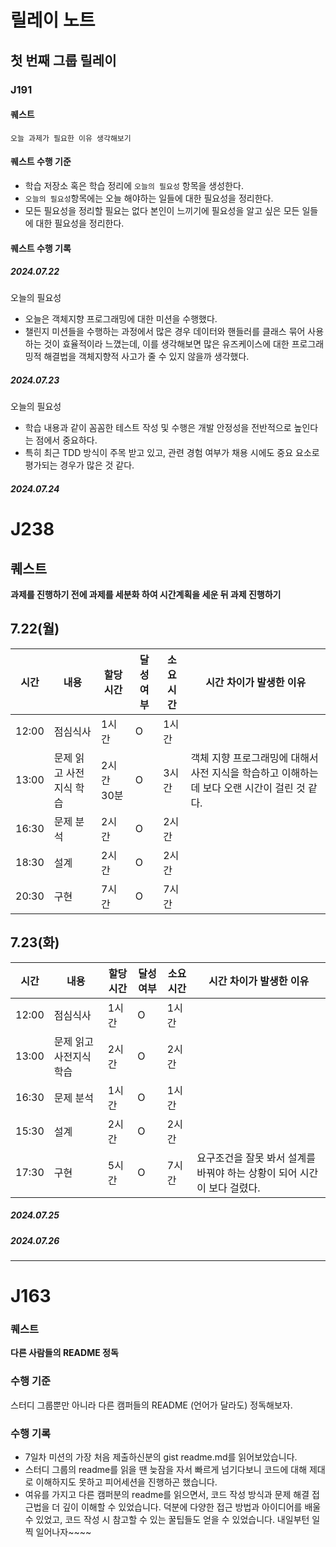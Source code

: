 # 릴레이 노트

## 첫 번째 그룹 릴레이

### J191

#### 퀘스트

`오늘 과제가 필요한 이유 생각해보기`

#### 퀘스트 수행 기준

- 학습 저장소 혹은 학습 정리에 `오늘의 필요성` 항목을 생성한다.
- `오늘의 필요성`항목에는 오늘 해야하는 일들에 대한 필요성을 정리한다.
- 모든 필요성을 정리할 필요는 없다 본인이 느끼기에 필요성을 알고 싶은 모든 일들에 대한 필요성을 정리한다.

#### 퀘스트 수행 기록

##### 2024.07.22

오늘의 필요성

- 오늘은 객체지향 프로그래밍에 대한 미션을 수행했다.
- 챌린지 미션들을 수행하는 과정에서 많은 경우 데이터와 핸들러를 클래스 묶어 사용하는 것이 효율적이라 느꼈는데, 이를 생각해보면 많은 유즈케이스에 대한 프로그래밍적 해결법을 객체지향적 사고가 줄 수 있지 않을까 생각했다.

##### 2024.07.23

오늘의 필요성

- 학습 내용과 같이 꼼꼼한 테스트 작성 및 수행은 개발 안정성을 전반적으로 높인다는 점에서 중요하다.
- 특히 최근 TDD 방식이 주목 받고 있고, 관련 경험 여부가 채용 시에도 중요 요소로 평가되는 경우가 많은 것 같다.

##### 2024.07.24

# J238

## 퀘스트

**과제를 진행하기 전에 과제를 세분화 하여 시간계획을 세운 뒤 과제 진행하기**

## 7.22(월)

| 시간  | 내용                    | 할당시간   | 달성여부 | 소요시간 | 시간 차이가 발생한 이유                                                                      |
| ----- | ----------------------- | ---------- | -------- | -------- | -------------------------------------------------------------------------------------------- |
| 12:00 | 점심식사                | 1시간      | O        | 1시간    |                                                                                              |
| 13:00 | 문제 읽고 사전지식 학습 | 2시간 30분 | O        | 3시간    | 객체 지향 프로그래밍에 대해서 사전 지식을 학습하고 이해하는데 보다 오랜 시간이 걸린 것 같다. |
| 16:30 | 문제 분석               | 2시간      | O        | 2시간    |                                                                                              |
| 18:30 | 설계                    | 2시간      | O        | 2시간    |                                                                                              |
| 20:30 | 구현                    | 7시간      | O        | 7시간    |                                                                                              |

## 7.23(화)
| 시간    | 내용            | 할당시간 | 달성여부 | 소요시간 | 시간 차이가 발생한 이유                             |
| ----- | ------------- | ---- | ---- | ---- | ----------------------------------------- |
| 12:00 | 점심식사          | 1시간  | O    | 1시간  |                                           |
| 13:00 | 문제 읽고 사전지식 학습 | 2시간  | O    | 2시간  |                                           |
| 16:30 | 문제 분석         | 1시간  | O    | 1시간  |                                           |
| 15:30 | 설계            | 2시간  | O    | 2시간  |                                           |
| 17:30 | 구현            | 5시간  | O    | 7시간  | 요구조건을 잘못 봐서 설계를 바꿔야 하는 상황이 되어 시간이 보다 걸렸다. |


##### 2024.07.25

##### 2024.07.26

---
# J163
### 퀘스트
**다른 사람들의 README 정독**

### 수행 기준 
스터디 그룹뿐만 아니라 다른 캠퍼들의 README (언어가 달라도) 정독해보자.

### 수행 기록
* 7일차 미션의 가장 처음 제출하신분의 gist readme.md를 읽어보았습니다.
* 스터디 그룹의 readme를 읽을 땐 늦잠을 자서 빠르게 넘기다보니 코드에 대해 제대로 이해하지도 못하고 피어세션을 진행하곤 했습니다.
* 여유를 가지고 다른 캠퍼분의 readme를 읽으면서, 코드 작성 방식과 문제 해결 접근법을 더 깊이 이해할 수 있었습니다. 덕분에 다양한 접근 방법과 아이디어를 배울 수 있었고, 코드 작성 시 참고할 수 있는 꿀팁들도 얻을 수 있었습니다. 내일부턴 일찍 일어나자~~~~